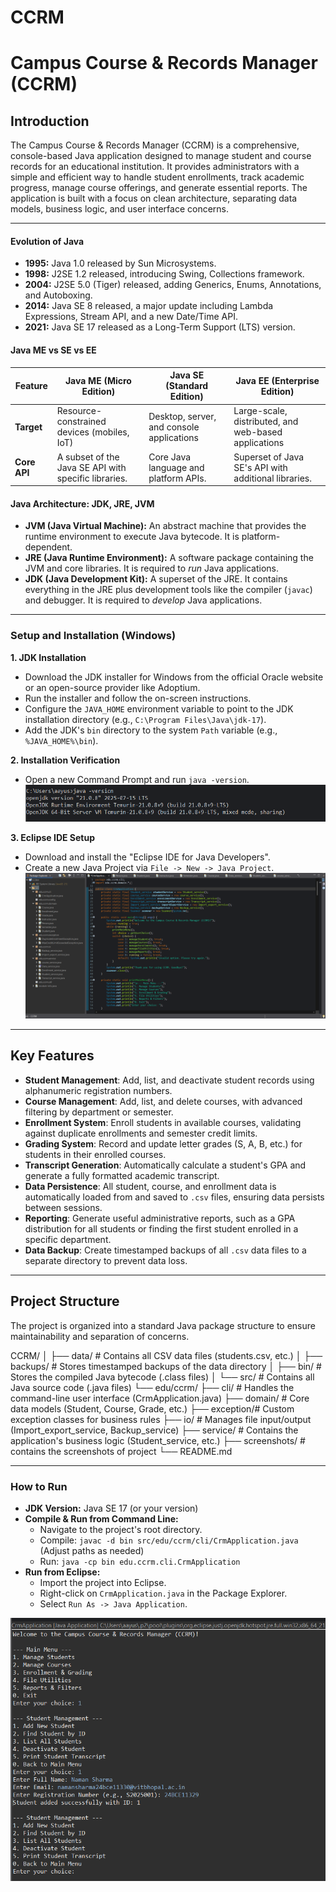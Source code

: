 # CCRM
# Campus Course & Records Manager (CCRM)

## Introduction

The Campus Course & Records Manager (CCRM) is a comprehensive, console-based Java application designed to manage student and course records for an educational institution. It provides administrators with a simple and efficient way to handle student enrollments, track academic progress, manage course offerings, and generate essential reports. The application is built with a focus on clean architecture, separating data models, business logic, and user interface concerns.

---

#### Evolution of Java
* **1995:** Java 1.0 released by Sun Microsystems.
* **1998:** J2SE 1.2 released, introducing Swing, Collections framework.
* **2004:** J2SE 5.0 (Tiger) released, adding Generics, Enums, Annotations, and Autoboxing.
* **2014:** Java SE 8 released, a major update including Lambda Expressions, Stream API, and a new Date/Time API.
* **2021:** Java SE 17 released as a Long-Term Support (LTS) version.

#### Java ME vs SE vs EE
| Feature           | Java ME (Micro Edition)                             | Java SE (Standard Edition)                            | Java EE (Enterprise Edition)                             |
| ----------------- | --------------------------------------------------- | ----------------------------------------------------- | -------------------------------------------------------- |
| **Target** | Resource-constrained devices (mobiles, IoT)         | Desktop, server, and console applications             | Large-scale, distributed, and web-based applications     |
| **Core API** | A subset of the Java SE API with specific libraries.  | Core Java language and platform APIs.                 | Superset of Java SE's API with additional libraries.     |

#### Java Architecture: JDK, JRE, JVM
* **JVM (Java Virtual Machine):** An abstract machine that provides the runtime environment to execute Java bytecode. It is platform-dependent.
* **JRE (Java Runtime Environment):** A software package containing the JVM and core libraries. It is required to *run* Java applications.
* **JDK (Java Development Kit):** A superset of the JRE. It contains everything in the JRE plus development tools like the compiler (`javac`) and debugger. It is required to *develop* Java applications.

---

### Setup and Installation (Windows)

**1. JDK Installation**
   - Download the JDK installer for Windows from the official Oracle website or an open-source provider like Adoptium.
   - Run the installer and follow the on-screen instructions.
   - Configure the `JAVA_HOME` environment variable to point to the JDK installation directory (e.g., `C:\Program Files\Java\jdk-17`).
   - Add the JDK's `bin` directory to the system `Path` variable (e.g., `%JAVA_HOME%\bin`).

**2. Installation Verification**
   - Open a new Command Prompt and run `java -version`.
     ![Screenshot of java -version output](screenshots/jdk-version.png)
   

**3. Eclipse IDE Setup**
   - Download and install the "Eclipse IDE for Java Developers".
   - Create a new Java Project via `File -> New -> Java Project`.
     ![Screenshot of Eclipse project setup](screenshots/eclipse.png)

---

## Key Features

* **Student Management**: Add, list, and deactivate student records using alphanumeric registration numbers.
* **Course Management**: Add, list, and delete courses, with advanced filtering by department or semester.
* **Enrollment System**: Enroll students in available courses, validating against duplicate enrollments and semester credit limits.
* **Grading System**: Record and update letter grades (S, A, B, etc.) for students in their enrolled courses.
* **Transcript Generation**: Automatically calculate a student's GPA and generate a fully formatted academic transcript.
* **Data Persistence**: All student, course, and enrollment data is automatically loaded from and saved to `.csv` files, ensuring data persists between sessions.
* **Reporting**: Generate useful administrative reports, such as a GPA distribution for all students or finding the first student enrolled in a specific department.
* **Data Backup**: Create timestamped backups of all `.csv` data files to a separate directory to prevent data loss.

---

## Project Structure

The project is organized into a standard Java package structure to ensure maintainability and separation of concerns.


CCRM/
│
├── data/             # Contains all CSV data files (students.csv, etc.)
│
├── backups/          # Stores timestamped backups of the data directory
│
├── bin/              # Stores the compiled Java bytecode (.class files)
│
└── src/              # Contains all Java source code (.java files)
└── edu/ccrm/
├── cli/      # Handles the command-line user interface (CrmApplication.java)
├── domain/   # Core data models (Student, Course, Grade, etc.)
├── exception/# Custom exception classes for business rules
├── io/       # Manages file input/output (Import_export_service, Backup_service)
├── service/  # Contains the application's business logic (Student_service, etc.)
├── screenshots/ # contains the screenshots of project
└── README.md

---

### How to Run
- **JDK Version:** Java SE 17 (or your version)
- **Compile & Run from Command Line:**
  - Navigate to the project's root directory.
  - Compile: `javac -d bin src/edu/ccrm/cli/CrmApplication.java` (Adjust paths as needed)
  - Run: `java -cp bin edu.ccrm.cli.CrmApplication`
- **Run from Eclipse:**
  - Import the project into Eclipse.
  - Right-click on `CrmApplication.java` in the Package Explorer.
  - Select `Run As -> Java Application`.

![screenshot of program run](screenshots/program.png)